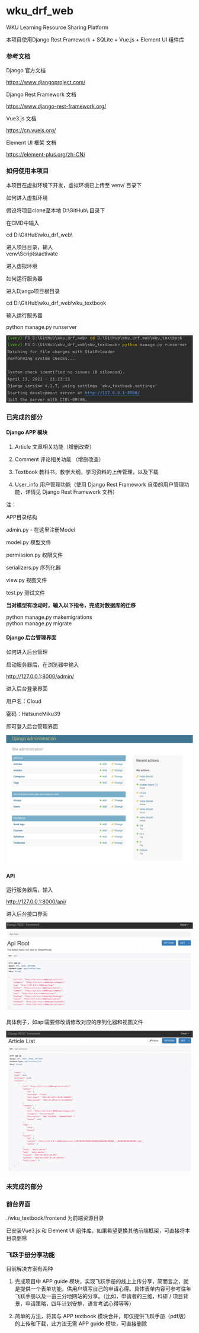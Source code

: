 # wku_drf_web

WKU Learning Resource Sharing Platform

本项目使用Django Rest Framework + SQLite + Vue.js + Element UI 组件库

### 参考文档

Django 官方文档

https://www.djangoproject.com/

Django Rest Framework 文档

https://www.django-rest-framework.org/

Vue3.js 文档

https://cn.vuejs.org/

Element UI 框架 文档

https://element-plus.org/zh-CN/

### 如何使用本项目

本项目在虚拟环境下开发，虚拟环境已上传至 venv/ 目录下

如何进入虚拟环境

假设将项目clone至本地 D:\GitHub\ 目录下

在CMD中输入

cd D:\GitHub\wku_drf_web\

进入项目目录，输入  
venv\Scripts\activate

进入虚拟环境

如何运行服务器

进入Django项目根目录

cd D:\GitHub\wku_drf_web\wku_textbook

输入运行服务器

python manage.py runserver

![](.\python%20manage.py%20runserver.png)

### 已完成的部分

#### Django APP 模块

1. Article 文章相关功能（增删改查）

2. Comment 评论相关功能 （增删改查）

3. Textbook 教科书，教学大纲，学习资料的上传管理，以及下载

4. User_info 用户管理功能（使用 Django Rest Framework 自带的用户管理功能，详情见 Django Rest Framework 文档）

注：

APP目录结构

admin.py - 在这里注册Model

model.py 模型文件

permission.py 权限文件

serializers.py 序列化器

view.py 视图文件

test.py 测试文件

**当对模型有改动时，输入以下指令，完成对数据库的迁移**

python manage.py makemigrations  
python manage.py migrate

#### Django 后台管理界面

如何进入后台管理

启动服务器后，在浏览器中输入

http://127.0.0.1:8000/admin/

进入后台登录界面

用户名：Cloud

密码：HatsuneMiku39

即可登入后台管理界面

![](.\back%20ui.png)

#### API

运行服务器后，输入

http://127.0.0.1:8000/api/

进入后台接口界面

![](.\api.png)

具体例子，如api需要修改请修改对应的序列化器和视图文件

![](.\api%20example.png)

### 未完成的部分

### 前台界面

./wku_textbook/frontend 为前端资源目录

已安装Vue3.js 和 Element UI 组件库，如果希望更换其他前端框架，可直接将本目录删除

### 飞跃手册分享功能

目前解决方案有两种

1. 完成项目中 APP guide 模块，实现飞跃手册的线上上传分享，简而言之，就是提供一个表单功能，供用户填写自己的申请心得。具体表单内容可参考往年飞跃手册以及一亩三分地网站的分享。（比如，申请者的三维，科研 / 项目背景，申请策略，四年计划安排，语言考试心得等等）

2. 简单的方法，将其与 APP textbook 模块合并，即仅提供飞跃手册（pdf版）的上传和下载，此方法无需 APP guide 模块，可直接删除
